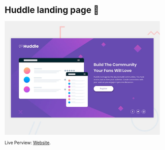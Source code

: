 # Huddle landing page 🎈

![Design preview for the Huddle landing page with single introductory section](./design/desktop-preview.jpg)

Live Perview: [Website](https://ah-ibrahim.github.io/Projects/huddle-landing-page-with-single-introductory-section-master/).